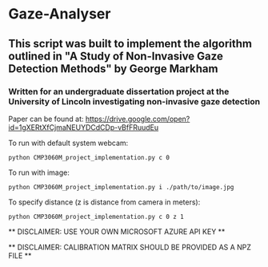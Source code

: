 # Gaze-Analyser
## This script was built to implement the algorithm outlined in "A Study of Non-Invasive Gaze Detection Methods" by George Markham
### Written for an undergraduate dissertation project at the University of Lincoln investigating non-invasive gaze detection

Paper can be found at: https://drive.google.com/open?id=1gXERtXfCjmaNEUYDCdCDp-vBfFRuudEu

To run with default system webcam:

```
python CMP3060M_project_implementation.py c 0
```

To run with image:

```
python CMP3060M_project_implementation.py i ./path/to/image.jpg
```

To specify distance (z is distance from camera in meters):

```
python CMP3060M_project_implementation.py c 0 z 1
```

** DISCLAIMER: USE YOUR OWN MICROSOFT AZURE API KEY **

** DISCLAIMER: CALIBRATION MATRIX SHOULD BE PROVIDED AS A NPZ FILE **
